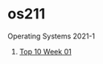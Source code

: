 # os211
Operating Systems 2021-1

1. [Top 10 Week 01](https://kevin-ui2019.github.io/os211/W01/)<br>
